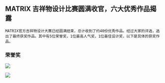 ## MATRIX 吉祥物设计比赛圆满收官，六大优秀作品揭露


    MATRIX官方吉祥物设计大赛已经圆满结束，总计收到了约40份优秀作品。经过大家的评选，选出了最终获奖作品。其中有5位荣誉奖，1位最高人气奖，1位最佳设计奖，以下是具体的获奖作品。


### 荣誉奖

![](https://i.imgur.com/AGN9cuK.jpg)


![](https://i.imgur.com/nCRfFr9.jpg)


